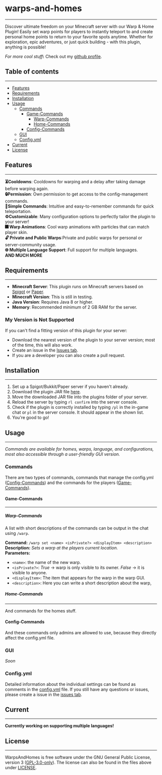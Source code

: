 # warps-and-homes
***
Discover ultimate freedom on your Minecraft server with our Warp & Home Plugin! Easily set warp points for players to 
instantly teleport to and create personal home points to return to your favorite spots anytime. Whether for exploration,
epic adventures, or just quick building - with this plugin, anything is possible!

_For more cool stuff_**:** Check out my [github profile](https://github.com/AwayAllay).

## Table of contents
***
- [Features](#features)
- [Requirements](#requirements)
- [Installation](#installation)
- [Usage](#usage)
  - [Commands](#commands)
    - [Game-Commands](#game-commands)
      - [Warp-Commands](#warp-commands)
      - [Home-Commands](#home-commands)
    - [Config-Commands](#config-commands)
  - [GUI](#gui)
  - [Config.yml](#configyml)
- [Current](#current)
- [License](#license)

## Features
***
**⏳Cooldowns**: Cooldowns for warping and a delay after taking damage before warping again.  
**🔒Permission**: Own permission to get access to the config-management commands.  
**📜Simple Commands**: Intuitive and easy-to-remember commands for quick teleportation.  
**⚙️Customizable**: Many configuration options to perfectly tailor the plugin to your server!  
**🎆 Warp Animations**: Cool warp animations with particles that can match player skin.  
**🔓 Private and Public Warps**:Private and public warps for personal or server-community usage.  
**🌐 Multiple Language Support**: Full support for multiple languages.  
**AND MUCH MORE**

## Requirements
***
- **Minecraft Server**: This plugin runs on Minecraft servers based on [Spigot](https://www.spigotmc.org/) or [Paper](https://papermc.io/).
- **Minecraft Version**: This is still in testing.
- **Java Version**: Requires Java 8 or higher.
- **Memory**: Recommended minimum of 2 GB RAM for the server.
### My Version is Not Supported

If you can't find a fitting version of this plugin for your server:

- Download the nearest version of the plugin to your server version; most of the time, this will also work.
- Create an issue in the [Issues tab](https://github.com/AwayAllay/warps-and-homes/issues).
- If you are a developer you can also create a pull request.

## Installation
***
1. Set up a Spigot/Bukkit/Paper server if you haven't already.
2. Download the plugin JAR file [here](https://github.com/AwayAllay).
3. Move the downloaded JAR file into the plugins folder of your server.
4. Reload the server by typing `rl confirm` into the server console.
5. Check if the plugin is correctly installed by typing `/pl` in the in-game chat or `pl` in the server console. It should appear in the shown list.
6. You're good to go!

## Usage
***
_Commands are available for homes, warps, language, and configurations, most also accessible through a user-friendly GUI version._
### Commands
There are two types of commands, commands that manage the config.yml ([Config-Commands](#config-commands)) 
and the commands for the players ([Game-Commands](#game-commands)).

#### Game-Commands
***
##### Warp-Commands
A list with short descriptions of the commands can be output in the chat using `/warp`.

**Command:** `/warp set <name> <isPrivate?> <displayItem> <description>`  
**Description:** _Sets a warp at the players current location._  
**Parameters:** 
- `<name>`: the name of the new warp.
- `<isPrivate?>`: _True_ -> warp is only visible to its owner. _False_ -> it is visible to anyone.
- `<displayItem>`: The item that appears for the warp in the warp GUI.
- `<description>`: Here you can write a short description about the warp,



##### Home-Commands
***
And commands for the homes stuff.

#### Config-Commands

And these commands only admins are allowed to use, because they directly affect the config.yml file.

### GUI
_Soon_
### Config.yml
Detailed information about the individual settings can be found as comments in the 
[config.yml](https://github.com/AwayAllay/warps-and-homes/blob/main/src/main/resources/config.yml) file. If you 
still have any questions or issues, please create a issue in the [issues tab](https://github.com/AwayAllay/warps-and-homes/issues).

## Current
***
**Currently working on supporting multiple languages!**
## License
***
WarpsAndHomes is free software under the GNU General Public License, version 3 ([GPL-3.0-only](https://www.gnu.org/licenses/gpl-3.0.html)).
The license can also be found in the files above under [LICENSE](https://github.com/AwayAllay/warps-and-homes/blob/main/LICENSE).

